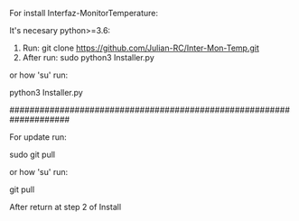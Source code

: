For install Interfaz-MonitorTemperature:

It's necesary python>=3.6:

1. Run: git clone https://github.com/Julian-RC/Inter-Mon-Temp.git
2. After run: 
sudo python3 Installer.py 

or how 'su' run:

python3 Installer.py

####################################################################

For update run:

sudo git pull

or how 'su' run:

git pull

After return at step 2 of Install

